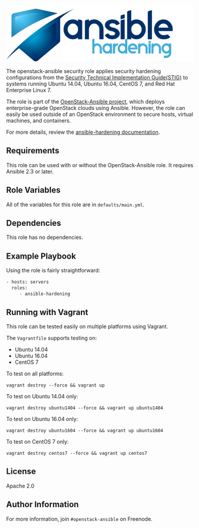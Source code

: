 ![ansible-hardening-logo](doc/source/_static/ansible-hardening-logo.png)

The openstack-ansible security role applies security hardening configurations
from the [Security Technical Implementation Guide(STIG)](http://iase.disa.mil/stigs/Pages/index.aspx)
to systems running Ubuntu 14.04, Ubuntu 16.04, CentOS 7, and Red Hat
Enterprise Linux 7.

The role is part of the
[OpenStack-Ansible project](https://git.openstack.org/cgit/openstack/openstack-ansible),
which deploys enterprise-grade OpenStack clouds using Ansible.  However, the
role can easily be used outside of an OpenStack environment to secure hosts,
virtual machines, and containers.

For more details, review the
[ansible-hardening documentation](http://docs.openstack.org/developer/ansible-hardening/).

Requirements
------------

This role can be used with or without the OpenStack-Ansible role. It requires
Ansible 2.3 or later.

Role Variables
--------------

All of the variables for this role are in `defaults/main.yml`.

Dependencies
------------

This role has no dependencies.

Example Playbook
----------------

Using the role is fairly straightforward:

    - hosts: servers
      roles:
         - ansible-hardening

Running with Vagrant
--------------------

This role can be tested easily on multiple platforms using Vagrant.

The `Vagrantfile` supports testing on:
 * Ubuntu 14.04
 * Ubuntu 16.04
 * CentOS 7

To test on all platforms:

```shell
vagrant destroy --force && vagrant up
```

To test on Ubuntu 14.04 only:

```shell
vagrant destroy ubuntu1404 --force && vagrant up ubuntu1404
```

To test on Ubuntu 16.04 only:
```shell
vagrant destroy ubuntu1604 --force && vagrant up ubuntu1604
```

To test on CentOS 7 only:

```shell
vagrant destroy centos7 --force && vagrant up centos7
```

License
-------

Apache 2.0

Author Information
------------------

For more information, join `#openstack-ansible` on Freenode.
